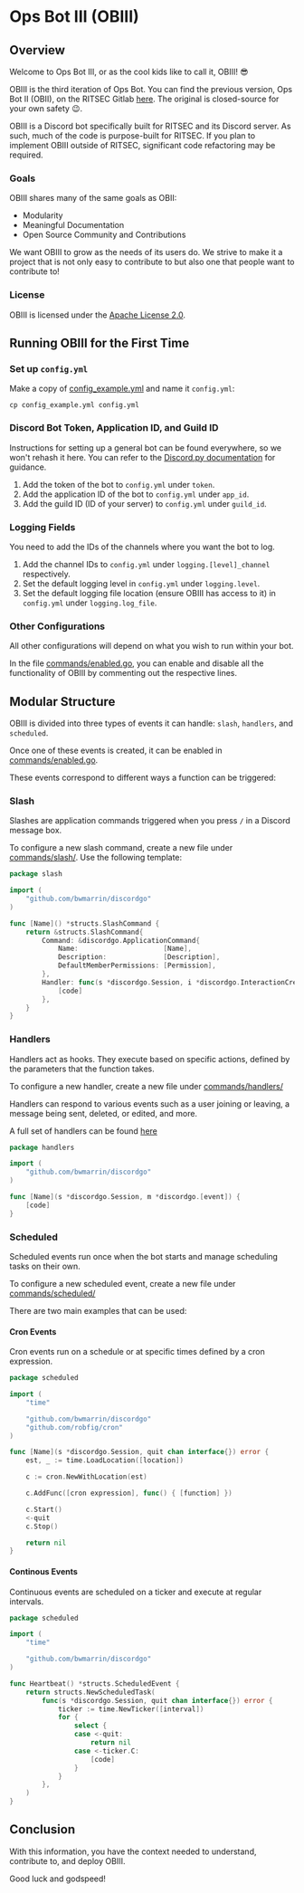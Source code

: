 # Ops Bot III (OBIII)

## Overview

Welcome to Ops Bot III, or as the cool kids like to call it, OBIII! 😎

OBIII is the third iteration of Ops Bot. You can find the previous version, Ops Bot II (OBII), on the RITSEC Gitlab [here](https://gitlab.ritsec.cloud/operations-program/ops-bot-ii). The original is closed-source for your own safety 😉.

OBIII is a Discord bot specifically built for RITSEC and its Discord server. As such, much of the code is purpose-built for RITSEC. If you plan to implement OBIII outside of RITSEC, significant code refactoring may be required.

### Goals

OBIII shares many of the same goals as OBII:

- Modularity
- Meaningful Documentation
- Open Source Community and Contributions

We want OBIII to grow as the needs of its users do. We strive to make it a project that is not only easy to contribute to but also one that people want to contribute to!

### License

OBIII is licensed under the [Apache License 2.0](https://www.apache.org/licenses/LICENSE-2.0).

## Running OBIII for the First Time

### Set up `config.yml`

Make a copy of [config_example.yml](./config_example.yml) and name it `config.yml`:

```
cp config_example.yml config.yml
```

### Discord Bot Token, Application ID, and Guild ID

Instructions for setting up a general bot can be found everywhere, so we won't rehash it here. You can refer to the [Discord.py documentation](https://discordpy.readthedocs.io/en/stable/discord.html) for guidance.

1. Add the token of the bot to `config.yml` under `token`.
2. Add the application ID of the bot to `config.yml` under `app_id`.
3. Add the guild ID (ID of your server) to `config.yml` under `guild_id`.

### Logging Fields

You need to add the IDs of the channels where you want the bot to log.

1. Add the channel IDs to `config.yml` under `logging.[level]_channel` respectively.
2. Set the default logging level in `config.yml` under `logging.level`.
3. Set the default logging file location (ensure OBIII has access to it) in `config.yml` under `logging.log_file`.

### Other Configurations

All other configurations will depend on what you wish to run within your bot.

In the file [commands/enabled.go](./commands/enabled.go), you can enable and disable all the functionality of OBIII by commenting out the respective lines.

## Modular Structure

OBIII is divided into three types of events it can handle: `slash`, `handlers`, and `scheduled`.

Once one of these events is created, it can be enabled in [commands/enabled.go](commands/enabled.go).

These events correspond to different ways a function can be triggered:

### Slash

Slashes are application commands triggered when you press `/` in a Discord message box.

To configure a new slash command, create a new file under [commands/slash/](./commands/slash/). Use the following template:

```go
package slash

import (
	"github.com/bwmarrin/discordgo"
)

func [Name]() *structs.SlashCommand {
	return &structs.SlashCommand{
		Command: &discordgo.ApplicationCommand{
			Name:                     [Name],
			Description:              [Description],
			DefaultMemberPermissions: [Permission],
		},
		Handler: func(s *discordgo.Session, i *discordgo.InteractionCreate) {
			[code]
		},
	}
}
```

### Handlers

Handlers act as hooks. They execute based on specific actions, defined by the parameters that the function takes.

To configure a new handler, create a new file under [commands/handlers/](./commands/handler/)

Handlers can respond to various events such as a user joining or leaving, a message being sent, deleted, or edited, and more.

A full set of handlers can be found [here](https://github.com/bwmarrin/discordgo/blob/v0.27.1/events.go)

```go
package handlers

import (
	"github.com/bwmarrin/discordgo"
)

func [Name](s *discordgo.Session, m *discordgo.[event]) {
	[code]
}
```

### Scheduled

Scheduled events run once when the bot starts and manage scheduling tasks on their own.

To configure a new scheduled event, create a new file under [commands/scheduled/](./commands/scheduled/)

There are two main examples that can be used:

#### Cron Events

Cron events run on a schedule or at specific times defined by a cron expression.

```go
package scheduled

import (
	"time"

	"github.com/bwmarrin/discordgo"
	"github.com/robfig/cron"
)

func [Name](s *discordgo.Session, quit chan interface{}) error {
	est, _ := time.LoadLocation([location])

	c := cron.NewWithLocation(est)

	c.AddFunc([cron expression], func() { [function] })

	c.Start()
	<-quit
	c.Stop()

	return nil
}
```

#### Continous Events

Continuous events are scheduled on a ticker and execute at regular intervals.

```go
package scheduled

import (
	"time"

	"github.com/bwmarrin/discordgo"
)

func Heartbeat() *structs.ScheduledEvent {
	return structs.NewScheduledTask(
		func(s *discordgo.Session, quit chan interface{}) error {
			ticker := time.NewTicker([interval])
			for {
				select {
				case <-quit:
					return nil
				case <-ticker.C:
					[code]
				}
			}
		},
	)
}
```

## Conclusion

With this information, you have the context needed to understand, contribute to, and deploy OBIII.

Good luck and godspeed!
